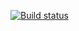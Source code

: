 [![Build status](https://ci.appveyor.com/api/projects/status/qwqjd8a0xmt0hv0n?svg=true)](https://ci.appveyor.com/project/sema301183/javaavto-3)
